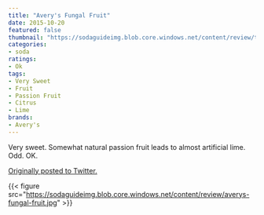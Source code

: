 ```yaml
---
title: "Avery's Fungal Fruit"
date: 2015-10-20
featured: false
thumbnail: "https://sodaguideimg.blob.core.windows.net/content/review/thumbs/averys-fungal-fruit.jpg"
categories:
- soda
ratings:
- Ok
tags:
- Very Sweet
- Fruit
- Passion Fruit
- Citrus
- Lime
brands:
- Avery's
---
```


Very sweet. Somewhat natural passion fruit leads to almost artificial lime. Odd. OK. 

[Originally posted to Twitter.](https://twitter.com/Cavorter/status/656510260094504960)

{{< figure src="https://sodaguideimg.blob.core.windows.net/content/review/averys-fungal-fruit.jpg" >}}

